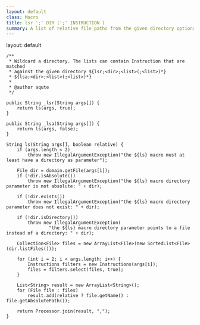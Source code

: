 ```yaml
---
layout: default
class: Macro
title: lsr ';' DIR (';' INSTRUCTION )
summary: A list of relative file paths from the given directory optionally filtered by a set of instructions.
---
```

layout: default

	/**
	 * Wildcard a directory. The lists can contain Instruction that are matched
	 * against the given directory ${lsr;<dir>;<list>(;<list>)*}
	 * ${lsa;<dir>;<list>(;<list>)*}
	 * 
	 * @author aqute
	 */

	public String _lsr(String args[]) {
		return ls(args, true);
	}

	public String _lsa(String args[]) {
		return ls(args, false);
	}

	String ls(String args[], boolean relative) {
		if (args.length < 2)
			throw new IllegalArgumentException("the ${ls} macro must at least have a directory as parameter");

		File dir = domain.getFile(args[1]);
		if (!dir.isAbsolute())
			throw new IllegalArgumentException("the ${ls} macro directory parameter is not absolute: " + dir);

		if (!dir.exists())
			throw new IllegalArgumentException("the ${ls} macro directory parameter does not exist: " + dir);

		if (!dir.isDirectory())
			throw new IllegalArgumentException(
					"the ${ls} macro directory parameter points to a file instead of a directory: " + dir);

		Collection<File> files = new ArrayList<File>(new SortedList<File>(dir.listFiles()));

		for (int i = 2; i < args.length; i++) {
			Instructions filters = new Instructions(args[i]);
			files = filters.select(files, true);
		}

		List<String> result = new ArrayList<String>();
		for (File file : files)
			result.add(relative ? file.getName() : file.getAbsolutePath());

		return Processor.join(result, ",");
	}

